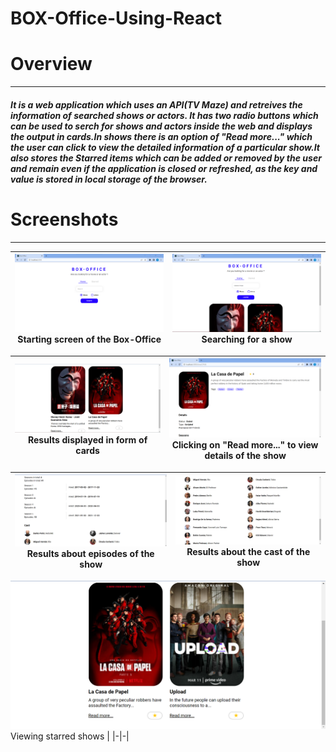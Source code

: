 # BOX-Office-Using-React

 # Overview
 --------------------------------
 
 ##### It is a web application which uses an API(TV Maze) and retreives the information of searched shows or actors. It has two radio buttons which can be used to serch for shows and actors inside the web and displays the output in cards.In shows there is an option of "Read more..." which the user can click to view the detailed information of a particular show.It also stores the Starred items which can be added or removed by the user and remain even if the application is closed or refreshed, as the key and value is stored in local storage of the browser. 
 
 # Screenshots
 -------------------------------
  ![screenshot](https://github.com/SAM6358/BOX-Office-Using-React/blob/master/Screenshots/Screenshot%202022-10-02%20044632.png) Starting screen of the Box-Office | ![screenshot](https://github.com/SAM6358/BOX-Office-Using-React/blob/master/Screenshots/Screenshot%202022-10-02%20044806.png) Searching for a show |
|-|-|

 ![screenshot](https://github.com/SAM6358/BOX-Office-Using-React/blob/master/Screenshots/Screenshot%202022-10-02%20044827.png) Results displayed in form of cards | ![screenshot](https://github.com/SAM6358/BOX-Office-Using-React/blob/master/Screenshots/Screenshot%202022-10-02%20045006.png) Clicking on "Read more..." to view details of the show |
|-|-|

![screenshot](https://github.com/SAM6358/BOX-Office-Using-React/blob/master/Screenshots/Screenshot%202022-10-02%20045034.png) Results about episodes of the show | ![screenshot](https://github.com/SAM6358/BOX-Office-Using-React/blob/master/Screenshots/Screenshot%202022-10-02%20045051.png) Results about the cast of the show |
|-|-|

![screenshot](https://github.com/SAM6358/BOX-Office-Using-React/blob/master/Screenshots/Screenshot%202022-10-02%20045316.png) Viewing starred shows | 
|-|-|
